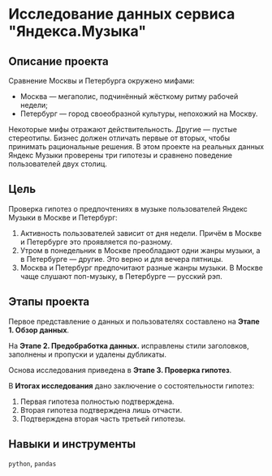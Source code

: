 # Исследование данных сервиса "Яндекса.Музыка"

## Описание проекта

Сравнение Москвы и Петербурга окружено мифами:
* Москва — мегаполис, подчинённый жёсткому ритму рабочей недели;
* Петербург — город своеобразной культуры, непохожий на Москву.

Некоторые мифы отражают действительность. Другие — пустые стереотипы. Бизнес должен отличать первые от вторых, чтобы принимать рациональные решения. В этом проекте на реальных данных Яндекс Музыки проверены три гипотезы и сравнено поведение пользователей двух столиц.

## Цель
Проверка гипотез о предпочтениях в музыке пользователей Яндекс Музыки в Москве и Петербург:
1. Активность пользователей зависит от дня недели. Причём в Москве и Петербурге это проявляется по-разному.
2. Утром в понедельник в Москве преобладают одни жанры музыки, а в Петербурге — другие. Это верно и для вечера пятницы.
3. Москва и Петербург предпочитают разные жанры музыки. В Москве чаще слушают поп-музыку, в Петербурге — русский рэп.

## Этапы проекта

Первое представление о данных и пользователях составлено на **Этапе 1. Обзор данных**.

На **Этапе 2. Предобработка данных.** исправлены стили заголовков, заполнены и пропуски и удалены дубликаты.

Основа исследования приведена в **Этапе 3. Проверка гипотез**.

В **Итогах исследования** дано заключение о состоятельности гипотез:
1. Первая гипотеза полностью подтверждена.
2. Вторая гипотеза подтверждена лишь отчасти.
3. Подтверждена вторая часть третьей гипотезы.

## Навыки и инструменты

`python`, `pandas`
